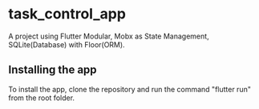 # task_control_app

A project using Flutter Modular, Mobx as State Management, SQLite(Database) with Floor(ORM).

## Installing the app

To install the app, clone the repository and run the command "flutter run" from the root folder.
